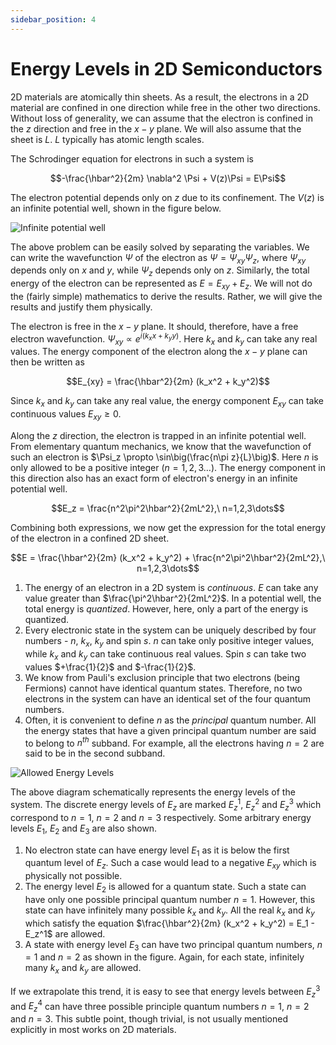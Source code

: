 ```yaml
---
sidebar_position: 4
---
```


# Energy Levels in 2D Semiconductors


2D materials are atomically thin sheets.
As a result, the electrons in a 2D material are confined in one direction while free in the other two directions.
Without loss of generality, we can assume that the electron is confined in the $z$ direction and free in the $x-y$ plane.
We will also assume that the sheet is $L$. $L$ typically has atomic length scales.

The Schrodinger equation for electrons in such a system is

 $$-\frac{\hbar^2}{2m} \nabla^2 \Psi + V(z)\Psi = E\Psi$$

The electron  potential depends only on $z$ due to its confinement.
The $V(z)$ is an infinite potential well, shown in the figure below.

![Infinite potential well](/img/infinite-potential-well.png)

The above problem can be easily solved by separating the variables.
We can write the wavefunction $\Psi$ of the electron as $\Psi = \Psi_{xy} \Psi_z$,
where $\Psi_{xy}$ depends only on $x$ and $y$, while $\Psi_z$ depends only on $z$.
Similarly, the total energy of the electron can be represented as $E = E_{xy} + E_z$.
We will not do the (fairly simple) mathematics to derive the results.
Rather, we will give the results and justify them physically.

The electron is free in the $x-y$ plane.
It should, therefore, have a free electron wavefunction.
$\Psi_{xy} \propto e^{i(k_xx + k_yy)}$. Here $k_x$ and $k_y$ can take any real values.
The energy component of the electron along the $x-y$ plane can then be written as

$$E_{xy} = \frac{\hbar^2}{2m} (k_x^2 + k_y^2)$$

Since $k_x$ and $k_y$ can take any real value, the energy component $E_{xy}$ can take continuous values $E_{xy} \ge 0$.

Along the $z$ direction, the electron is trapped in an infinite potential well.
From elementary quantum mechanics, we know that the wavefunction of such an electron is $\Psi_z \propto \sin\big(\frac{n\pi z}{L}\big)$.
Here $n$ is only allowed to be a positive integer ($n = 1,2,3 \dots$).
The energy component in this direction also has an exact form of electron's energy in an infinite potential well.

$$E_z = \frac{n^2\pi^2\hbar^2}{2mL^2},\ n=1,2,3\dots$$

Combining both expressions, we now get the expression for the total energy of the electron in a confined 2D sheet.

$$E = \frac{\hbar^2}{2m} (k_x^2 + k_y^2) +  \frac{n^2\pi^2\hbar^2}{2mL^2},\ n=1,2,3\dots$$

1. The energy of an electron in a 2D system is *continuous*. $E$ can take any value greater than $\frac{\pi^2\hbar^2}{2mL^2}$.  In a potential well, the total energy is *quantized*. However, here, only a part of the energy is quantized.
2. Every electronic state in the system can be uniquely described by four numbers - $n$, $k_x$, $k_y$ and spin $s$. $n$ can take only positive integer values, while $k_x$ and $k_y$ can take continuous real values. Spin $s$ can take two values $+\frac{1}{2}$ and $-\frac{1}{2}$.
3. We know from Pauli's exclusion principle that two electrons (being Fermions) cannot have identical quantum states. Therefore, no two electrons in the system can have an identical set of the four quantum numbers.
4. Often, it is convenient to define $n$ as the *principal* quantum number. All the energy states that have a given principal quantum number are said to belong to $n^{th}$ subband. For example, all the electrons having $n=2$ are said to be in the second subband.


![Allowed Energy Levels](/img/allowed-energy-levels.png)

The above diagram schematically represents the energy levels of the system.
The discrete energy levels of $E_z$ are marked $E_z^1$, $E_z^2$ and $E_z^3$
which correspond to $n=1$, $n=2$ and $n=3$ respectively.
Some arbitrary energy levels $E_1$, $E_2$ and $E_3$ are also shown.

1. No electron state can have energy level $E_1$ as it is below the first quantum level of $E_z$. Such a case would lead to a negative $E_{xy}$ which is physically not possible.
2. The energy level $E_2$ is allowed for a quantum state. Such a state can have only one possible principal quantum number $n=1$. However, this state can have infinitely many possible $k_x$ and $k_y$. All the real $k_x$ and $k_y$ which satisfy the equation $\frac{\hbar^2}{2m} (k_x^2 + k_y^2) = E_1 - E_z^1$ are allowed.
3. A state with energy level $E_3$ can have two principal quantum numbers, $n=1$ and $n=2$ as shown in the figure. Again, for each state, infinitely many $k_x$ and $k_y$ are allowed.

If we extrapolate this trend, it is easy to see that energy levels between $E_z^3$ and $E_z^4$
can have three possible principle quantum numbers $n=1$, $n=2$ and $n=3$.
This subtle point, though trivial, is not usually mentioned explicitly in most works on 2D materials.
